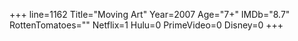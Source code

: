 +++
line=1162
Title="Moving Art"
Year=2007
Age="7+"
IMDb="8.7"
RottenTomatoes=""
Netflix=1
Hulu=0
PrimeVideo=0
Disney=0
+++

